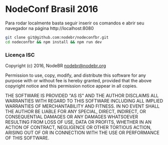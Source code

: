 # NodeConf Brasil 2016

Para rodar localmente basta seguir inserir os comandos e abrir seu navegador
na página http://localhost:8080

```bash
git clone git@github.com:nodebr/nodeconfbr.git
cd nodeconfbr && npm install && npm run dev
```

### Licença ISC

Copyright (c) 2016, NodeBR <nodebr@nodebr.org>

Permission to use, copy, modify, and distribute this software for any
purpose with or without fee is hereby granted, provided that the above
copyright notice and this permission notice appear in all copies.

THE SOFTWARE IS PROVIDED "AS IS" AND THE AUTHOR DISCLAIMS ALL WARRANTIES
WITH REGARD TO THIS SOFTWARE INCLUDING ALL IMPLIED WARRANTIES OF
MERCHANTABILITY AND FITNESS. IN NO EVENT SHALL THE AUTHOR BE LIABLE FOR
ANY SPECIAL, DIRECT, INDIRECT, OR CONSEQUENTIAL DAMAGES OR ANY DAMAGES
WHATSOEVER RESULTING FROM LOSS OF USE, DATA OR PROFITS, WHETHER IN AN
ACTION OF CONTRACT, NEGLIGENCE OR OTHER TORTIOUS ACTION, ARISING OUT OF
OR IN CONNECTION WITH THE USE OR PERFORMANCE OF THIS SOFTWARE.

